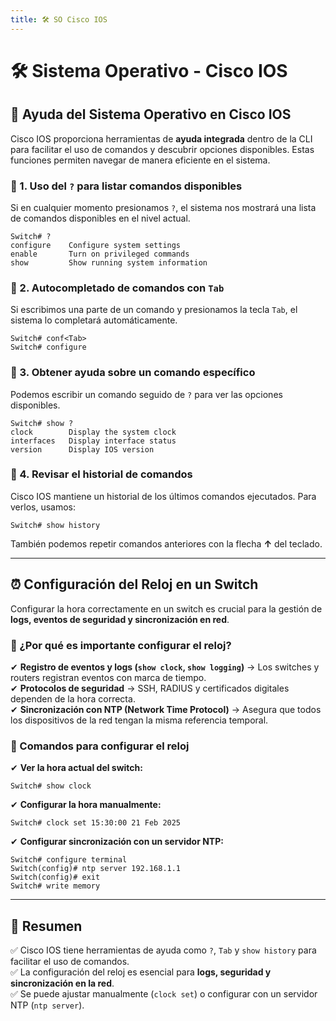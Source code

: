 ```yaml
---
title: 🛠️ SO Cisco IOS
---
```


# 🛠️ Sistema Operativo - Cisco IOS

## 📌 Ayuda del Sistema Operativo en Cisco IOS

Cisco IOS proporciona herramientas de **ayuda integrada** dentro de la CLI para facilitar el uso de comandos y descubrir opciones disponibles. Estas funciones permiten navegar de manera eficiente en el sistema.

### 🔹 1. Uso del `?` para listar comandos disponibles

Si en cualquier momento presionamos `?`, el sistema nos mostrará una lista de comandos disponibles en el nivel actual.

```shell
Switch# ?
configure    Configure system settings
enable       Turn on privileged commands
show         Show running system information
```

### 🔹 2. Autocompletado de comandos con `Tab`

Si escribimos una parte de un comando y presionamos la tecla `Tab`, el sistema lo completará automáticamente.

```shell
Switch# conf<Tab>
Switch# configure
```

### 🔹 3. Obtener ayuda sobre un comando específico

Podemos escribir un comando seguido de `?` para ver las opciones disponibles.

```shell
Switch# show ?
clock        Display the system clock
interfaces   Display interface status
version      Display IOS version
```

### 🔹 4. Revisar el historial de comandos

Cisco IOS mantiene un historial de los últimos comandos ejecutados. Para verlos, usamos:

```shell
Switch# show history
```

También podemos repetir comandos anteriores con la flecha **↑** del teclado.

---

## ⏰ Configuración del Reloj en un Switch

Configurar la hora correctamente en un switch es crucial para la gestión de **logs, eventos de seguridad y sincronización en red**.

### 🔹 ¿Por qué es importante configurar el reloj?
✔ **Registro de eventos y logs (`show clock`, `show logging`)** → Los switches y routers registran eventos con marca de tiempo.  
✔ **Protocolos de seguridad** → SSH, RADIUS y certificados digitales dependen de la hora correcta.  
✔ **Sincronización con NTP (Network Time Protocol)** → Asegura que todos los dispositivos de la red tengan la misma referencia temporal.

### 🔹 Comandos para configurar el reloj

✔ **Ver la hora actual del switch:**  
```shell
Switch# show clock
```

✔ **Configurar la hora manualmente:**  
```shell
Switch# clock set 15:30:00 21 Feb 2025
```

✔ **Configurar sincronización con un servidor NTP:**  
```shell
Switch# configure terminal
Switch(config)# ntp server 192.168.1.1
Switch(config)# exit
Switch# write memory
```

---

## 📝 Resumen

✅ Cisco IOS tiene herramientas de ayuda como `?`, `Tab` y `show history` para facilitar el uso de comandos.  
✅ La configuración del reloj es esencial para **logs, seguridad y sincronización en la red**.  
✅ Se puede ajustar manualmente (`clock set`) o configurar con un servidor NTP (`ntp server`).  
